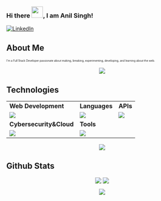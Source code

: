 ### Hi there <img src="https://raw.githubusercontent.com/MartinHeinz/MartinHeinz/master/wave.gif" width="30px">, I am Anil Singh!

[![LinkedIn](https://skillicons.dev/icons?i=linkedin)](https://www.linkedin.com/in/anilsingh88/)

## About Me
<p style="font-size:7px;">
 I'm a Full Stack Developer passionate about making, breaking, experimenting, developing, and learning about the web. 
<!-- </p>
<p>Fun fact : i 01000011 01001111 01000100 01000101  in Binary. </p> -->
<p align="center"><img src= 'https://capsule-render.vercel.app/api?type=rect&color=gradient&height=2.5'/></p>

## Technologies
 
<table>
<tr>
	<td><strong>Web Development</strong></td>
	<td><strong>Languages</strong></td>
	<td><strong>APIs</strong></td>
</tr>
<tr>
    <td><img src = "https://skillicons.dev/icons?i=php,codeigniter,laravel,wordpress,javascript&theme=dark"></td>
    <td><img src = "https://skillicons.dev/icons?i=html,css,js,react,tailwind,nodejs,bootstrap,express,mongodb" ></td>
    <td><img src = "https://skillicons.dev/icons?i=aws,facebook,google,rest,soap,zapier,pabbly" ></td>
</tr>
<tr>
	<td><strong>Cybersecurity&Cloud</strong></td>
	<td><strong>Tools</strong></td>
</tr>
<tr>
	<td><img src = "https://skillicons.dev/icons?i=linux,docker,netlify&theme=dark"></td>
	<td><img src = "https://skillicons.dev/icons?i=git,vscode,github,vim,githubactions&theme=dark"></td>
</tr>
</table>

<p align="center"><img src= 'https://capsule-render.vercel.app/api?type=rect&color=gradient&height=2.5'/></p>

## Github Stats
<p style="display:flex; align=center; justify-content:center; ">
<img src="https://github-readme-stats.vercel.app/api?username=singhanil221&theme=midnight-purple" style="margin-right:4px;">
<img src="https://streak-stats.demolab.com/?user=singhanil221&theme=holi-theme">

</p>

<!--
**![](http://github-profile-summary-cards.vercel.app/api/cards/repos-per-language?username=singhanil221&theme=aura_dark) -->

<p align="center"><img src= 'https://capsule-render.vercel.app/api?type=rect&color=gradient&height=2.5'/>

<!--
**singhanil221/singhanil221** is a ✨ _special_ ✨ repository because its `README.md` (this file) appears on your GitHub profile.

Here are some ideas to get you started:

- 🔭 I’m currently working on ...
- 🌱 I’m currently learning ...
- 👯 I’m looking to collaborate on ...
- 🤔 I’m looking for help with ...
- 💬 Ask me about ...
- 📫 How to reach me: ...
- 😄 Pronouns: ...
- ⚡ Fun fact: ...
-->
